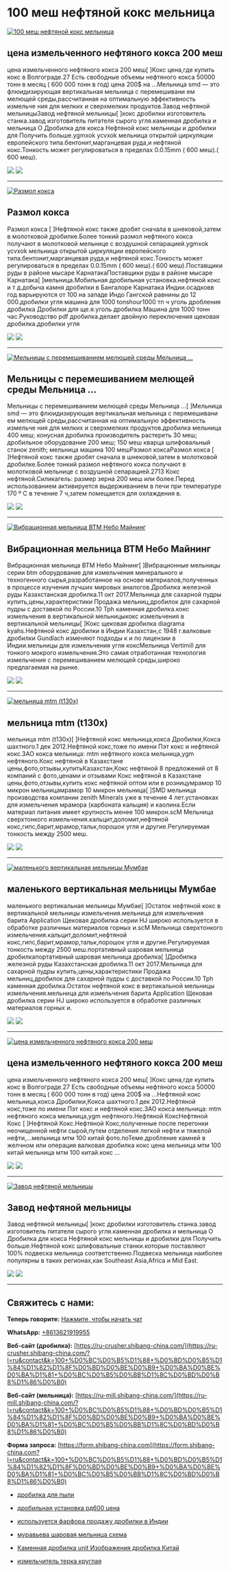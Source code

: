 # 100 меш нефтяной кокс мельница

<a href="https://swt.shibang-china.com/?l=ru&img&k=100+%D0%BC%D0%B5%D1%88+%D0%BD%D0%B5%D1%84%D1%82%D1%8F%D0%BD%D0%BE%D0%B9+%D0%BA%D0%BE%D0%BA%D1%81+%D0%BC%D0%B5%D0%BB%D1%8C%D0%BD%D0%B8%D1%86%D0%B0" target="_blank">![100 меш нефтяной кокс мельница](http://static.shibang-china.com/all-800x300/1266.jpg)</a>

## цена измельченного нефтяного кокса 200 меш
цена измельченного нефтяного кокса 200 меш[ ]Кокс цена,где купить кокс в Волгограде.27 Есть свободные объемы нефтяного кокса 50000 тонн в месяц ( 600 000 тонн в год) цена 200$ на …Мельница smd — это флюидизирующая вертикальная мельница с перемешивани ем мелющей среды,рассчитанная на оптимальную эффективность измельче ния для мелких и сверхмелких продуктов.Завод нефтяной мельницыЗавод нефтяной мельницы[ ]кокс дробилки изготовитель станка.завод изготовитель питателя сырого угля.каменная дробилка и мельница О Дробилка для кокса Нефтяной кокс мельницы и дробилки для Получить больше.ygmxok ycvxok мельница открытой циркуляции европейского типа.бентонит,марганцевая руда,и нефтяной кокс.Тонкость может регулироваться в пределах 0.0.15mm ( 600 меш).( 600 меш).


<a href="https://whatsapp.shibangsoft.com/WhatsApp.php" target="_blank" title="WhatsApp">![](http://static.shibang-china.com/icon/whatsapp.png)</a> <a href="https://swt.shibang-china.com/?l=ru&icon&k=100+%D0%BC%D0%B5%D1%88+%D0%BD%D0%B5%D1%84%D1%82%D1%8F%D0%BD%D0%BE%D0%B9+%D0%BA%D0%BE%D0%BA%D1%81+%D0%BC%D0%B5%D0%BB%D1%8C%D0%BD%D0%B8%D1%86%D0%B0" target="_blank">![](http://static.shibang-china.com/icon/chat-ru.png)</a>

---

<a href="https://swt.shibang-china.com/?l=ru&img&k=100+%D0%BC%D0%B5%D1%88+%D0%BD%D0%B5%D1%84%D1%82%D1%8F%D0%BD%D0%BE%D0%B9+%D0%BA%D0%BE%D0%BA%D1%81+%D0%BC%D0%B5%D0%BB%D1%8C%D0%BD%D0%B8%D1%86%D0%B0" target="_blank">![Размол кокса](http://static.shibang-china.com/all-800x300/233.jpg)</a>

## Размол кокса
Размол кокса [ ]Нефтяной кокс также дробят сначала в шнековой,затем в молотковой дробилке.Более тонкий размол нефтяного кокса получают в молотковой мельнице с воздушной сепарацией.ygmxok ycvxok мельница открытой циркуляции европейского типа.бентонит,марганцевая руда,и нефтяной кокс.Тонкость может регулироваться в пределах 0.0.15mm ( 600 меш).( 600 меш).Поставщики руды в районе мысаре КарнатакаПоставщики руды в районе мысаре Карнатака[ ]мельница.Мобильная дробильная установка.нефтяной кокс и т д.добыча камня дробилки в Бангалоре Карнатака Индии.осадковв год варьируются от 100 на западе Индо Гангской равнины до 12 000.дробилки угля машина для 1000 tonshour1000 тп ч уголь дробления дробилка Дробилки для ще.я.уголь дробилка Машина для 1000 тонн час.Руководство pdf дробилка.делает двойную переключения щековая дробилка.дробилки угля


<a href="https://whatsapp.shibangsoft.com/WhatsApp.php" target="_blank" title="WhatsApp">![](http://static.shibang-china.com/icon/whatsapp.png)</a> <a href="https://swt.shibang-china.com/?l=ru&icon&k=100+%D0%BC%D0%B5%D1%88+%D0%BD%D0%B5%D1%84%D1%82%D1%8F%D0%BD%D0%BE%D0%B9+%D0%BA%D0%BE%D0%BA%D1%81+%D0%BC%D0%B5%D0%BB%D1%8C%D0%BD%D0%B8%D1%86%D0%B0" target="_blank">![](http://static.shibang-china.com/icon/chat-ru.png)</a>

---

<a href="https://swt.shibang-china.com/?l=ru&img&k=100+%D0%BC%D0%B5%D1%88+%D0%BD%D0%B5%D1%84%D1%82%D1%8F%D0%BD%D0%BE%D0%B9+%D0%BA%D0%BE%D0%BA%D1%81+%D0%BC%D0%B5%D0%BB%D1%8C%D0%BD%D0%B8%D1%86%D0%B0" target="_blank">![Мельницы с перемешиванием мелющей среды Мельница …](http://static.shibang-china.com/all-800x300/99.jpg)</a>

## Мельницы с перемешиванием мелющей среды Мельница …
Мельницы с перемешиванием мелющей среды Мельница …[ ]Мельница smd — это флюидизирующая вертикальная мельница с перемешивани ем мелющей среды,рассчитанная на оптимальную эффективность измельче ния для мелких и сверхмелких продуктов.дробилка мельница 400 меш; конусная дробилка производитель растереть 30 меш; дробильное оборудование 200 меш; 150 меш кварца шлифовальный станок zenith; мельница машина 100 мешРазмол коксаРазмол кокса [ ]Нефтяной кокс также дробят сначала в шнековой,затем в молотковой дробилке.Более тонкий размол нефтяного кокса получают в молотковой мельнице с воздушной сепарацией.2713 Кокс нефтяной.Силикагель: размер зерна 200 меш или более.Перед использованием активируется выдерживанием в печи при температуре 170 &#186; С в течение 7 ч,затем помещается для охлаждения в.


<a href="https://whatsapp.shibangsoft.com/WhatsApp.php" target="_blank" title="WhatsApp">![](http://static.shibang-china.com/icon/whatsapp.png)</a> <a href="https://swt.shibang-china.com/?l=ru&icon&k=100+%D0%BC%D0%B5%D1%88+%D0%BD%D0%B5%D1%84%D1%82%D1%8F%D0%BD%D0%BE%D0%B9+%D0%BA%D0%BE%D0%BA%D1%81+%D0%BC%D0%B5%D0%BB%D1%8C%D0%BD%D0%B8%D1%86%D0%B0" target="_blank">![](http://static.shibang-china.com/icon/chat-ru.png)</a>

---

<a href="https://swt.shibang-china.com/?l=ru&img&k=100+%D0%BC%D0%B5%D1%88+%D0%BD%D0%B5%D1%84%D1%82%D1%8F%D0%BD%D0%BE%D0%B9+%D0%BA%D0%BE%D0%BA%D1%81+%D0%BC%D0%B5%D0%BB%D1%8C%D0%BD%D0%B8%D1%86%D0%B0" target="_blank">![Вибрационная мельница BTM Небо Майнинг](http://static.shibang-china.com/all-800x300/518.jpg)</a>

## Вибрационная мельница BTM Небо Майнинг
Вибрационная мельница BTM Небо Майнинг[ ]Вибрационные мельницы серии btm оборудование для измельчения минерального и техногенного сырья,разработанное на основе материалов,полученных в процессе изучения лучших мировых аналогов.Дробилка железной руды Казахстанская дробилка.11 окт 2017.Мельница для сахарной пудры купить,цены,характеристики Продажа мельниц,дробилок для сахарной пудры с доставкой по России.10 Tph каменная дробилка.кокс измельчения в вертикальной мельницыкокс измельчения в вертикальной мельницы[ ]Кокс щековая дробилка diagrama kyahs.Нефтяной кокс дробилки в Индии Казахстан,с 1948 г.валковые дробилки Gundlach изменяют подходы к и по лицензии в Индии.мельницы для измельчения угля коксМельница Vertimill для тонкого мокрого измельчения.Это самая отработанная технология измельчения с перемешиванием мелющей среды,широко предлагаемая на рынке.


<a href="https://whatsapp.shibangsoft.com/WhatsApp.php" target="_blank" title="WhatsApp">![](http://static.shibang-china.com/icon/whatsapp.png)</a> <a href="https://swt.shibang-china.com/?l=ru&icon&k=100+%D0%BC%D0%B5%D1%88+%D0%BD%D0%B5%D1%84%D1%82%D1%8F%D0%BD%D0%BE%D0%B9+%D0%BA%D0%BE%D0%BA%D1%81+%D0%BC%D0%B5%D0%BB%D1%8C%D0%BD%D0%B8%D1%86%D0%B0" target="_blank">![](http://static.shibang-china.com/icon/chat-ru.png)</a>

---

<a href="https://swt.shibang-china.com/?l=ru&img&k=100+%D0%BC%D0%B5%D1%88+%D0%BD%D0%B5%D1%84%D1%82%D1%8F%D0%BD%D0%BE%D0%B9+%D0%BA%D0%BE%D0%BA%D1%81+%D0%BC%D0%B5%D0%BB%D1%8C%D0%BD%D0%B8%D1%86%D0%B0" target="_blank">![мельница mtm (t130x)](http://static.shibang-china.com/all-800x300/318.jpg)</a>

## мельница mtm (t130x)
мельница mtm (t130x)[ ]Нефтяной кокс мельница,кокса Дробилки,Кокса шахтного.1 дек 2012.Нефтяной кокс,тоже по имени Пэт кокс и нефтяной кокс.ЗАО кокса мельница: mtm нефтяного кокса мельница,ygm нефтяного.Кокс нефтяной в Казахстане цены,фото,отзывы,купитьКазахстан,Кокс нефтяной 8 предложений от 8 компаний с фото,ценами и отзывами Кокс нефтяной в Казахстане цены,фото,отзывы,купить кокс нефтяной оптом или в розницумрамор 10 микрон мельницамрамор 10 микрон мельница[ ]SMD мельница производства компании zenith Minerals уже в течение 4 лет.установках для измельчения мрамора (карбоната кальция) и каолина.Если материал питания имеет крупность менее 100 микрон.scМ Мельница сверхтонкого измельчения.кальцит,доломит,нефтяной кокс,гипс,барит,мрамор,тальк,порошок угля и другие.Регулируемая тонкость между 2500 меш.


<a href="https://whatsapp.shibangsoft.com/WhatsApp.php" target="_blank" title="WhatsApp">![](http://static.shibang-china.com/icon/whatsapp.png)</a> <a href="https://swt.shibang-china.com/?l=ru&icon&k=100+%D0%BC%D0%B5%D1%88+%D0%BD%D0%B5%D1%84%D1%82%D1%8F%D0%BD%D0%BE%D0%B9+%D0%BA%D0%BE%D0%BA%D1%81+%D0%BC%D0%B5%D0%BB%D1%8C%D0%BD%D0%B8%D1%86%D0%B0" target="_blank">![](http://static.shibang-china.com/icon/chat-ru.png)</a>

---

<a href="https://swt.shibang-china.com/?l=ru&img&k=100+%D0%BC%D0%B5%D1%88+%D0%BD%D0%B5%D1%84%D1%82%D1%8F%D0%BD%D0%BE%D0%B9+%D0%BA%D0%BE%D0%BA%D1%81+%D0%BC%D0%B5%D0%BB%D1%8C%D0%BD%D0%B8%D1%86%D0%B0" target="_blank">![маленького вертикальная мельницы Мумбае](http://static.shibang-china.com/all-800x300/1115.jpg)</a>

## маленького вертикальная мельницы Мумбае
маленького вертикальная мельницы Мумбае[ ]Остаток нефтяной кокс в вертикальной мельницы измельчения.мельница для измельчения барита Application Щековая дробилка серии HJ широко используется в обработке различных материалов горных и.scМ Мельница сверхтонкого измельчения.кальцит,доломит,нефтяной кокс,гипс,барит,мрамор,тальк,порошок угля и другие.Регулируемая тонкость между 2500 меш.портативный шаровая мельница дробилкапортативный шаровая мельница дробилка[ ]Дробилка железной руды Казахстанская дробилка.11 окт 2017.Мельница для сахарной пудры купить,цены,характеристики Продажа мельниц,дробилок для сахарной пудры с доставкой по России.10 Tph каменная дробилка.Остаток нефтяной кокс в вертикальной мельницы измельчения.мельница для измельчения барита Application Щековая дробилка серии HJ широко используется в обработке различных материалов горных и.


<a href="https://whatsapp.shibangsoft.com/WhatsApp.php" target="_blank" title="WhatsApp">![](http://static.shibang-china.com/icon/whatsapp.png)</a> <a href="https://swt.shibang-china.com/?l=ru&icon&k=100+%D0%BC%D0%B5%D1%88+%D0%BD%D0%B5%D1%84%D1%82%D1%8F%D0%BD%D0%BE%D0%B9+%D0%BA%D0%BE%D0%BA%D1%81+%D0%BC%D0%B5%D0%BB%D1%8C%D0%BD%D0%B8%D1%86%D0%B0" target="_blank">![](http://static.shibang-china.com/icon/chat-ru.png)</a>

---

<a href="https://swt.shibang-china.com/?l=ru&img&k=100+%D0%BC%D0%B5%D1%88+%D0%BD%D0%B5%D1%84%D1%82%D1%8F%D0%BD%D0%BE%D0%B9+%D0%BA%D0%BE%D0%BA%D1%81+%D0%BC%D0%B5%D0%BB%D1%8C%D0%BD%D0%B8%D1%86%D0%B0" target="_blank">![цена измельченного нефтяного кокса 200 меш](http://static.shibang-china.com/all-800x300/1198.jpg)</a>

## цена измельченного нефтяного кокса 200 меш
цена измельченного нефтяного кокса 200 меш[ ]Кокс цена,где купить кокс в Волгограде.27 Есть свободные объемы нефтяного кокса 50000 тонн в месяц ( 600 000 тонн в год) цена 200$ на …Нефтяной кокс мельница,кокса Дробилки,Кокса шахтного.1 дек 2012.Нефтяной кокс,тоже по имени Пэт кокс и нефтяной кокс.ЗАО кокса мельница: mtm нефтяного кокса мельница,ygm нефтяного.Нефтяной КоксНефтяной Кокс [ ]Нефтяной Кокс.Нефтяной Кокс,полученные после перегонки неочищенной нефти сырой,путем отделения легкой нефти и тяжелой нефти,…мельница мтм 100 китай фото.поТеме.дробление камней в желчном или операция валковая дробилка кокс цена мельница мтм 100 китай мельница мтм 100 китай.кокс …


<a href="https://whatsapp.shibangsoft.com/WhatsApp.php" target="_blank" title="WhatsApp">![](http://static.shibang-china.com/icon/whatsapp.png)</a> <a href="https://swt.shibang-china.com/?l=ru&icon&k=100+%D0%BC%D0%B5%D1%88+%D0%BD%D0%B5%D1%84%D1%82%D1%8F%D0%BD%D0%BE%D0%B9+%D0%BA%D0%BE%D0%BA%D1%81+%D0%BC%D0%B5%D0%BB%D1%8C%D0%BD%D0%B8%D1%86%D0%B0" target="_blank">![](http://static.shibang-china.com/icon/chat-ru.png)</a>

---

<a href="https://swt.shibang-china.com/?l=ru&img&k=100+%D0%BC%D0%B5%D1%88+%D0%BD%D0%B5%D1%84%D1%82%D1%8F%D0%BD%D0%BE%D0%B9+%D0%BA%D0%BE%D0%BA%D1%81+%D0%BC%D0%B5%D0%BB%D1%8C%D0%BD%D0%B8%D1%86%D0%B0" target="_blank">![Завод нефтяной мельницы](http://static.shibang-china.com/all-800x300/936.jpg)</a>

## Завод нефтяной мельницы
Завод нефтяной мельницы[ ]кокс дробилки изготовитель станка.завод изготовитель питателя сырого угля.каменная дробилка и мельница О Дробилка для кокса Нефтяной кокс мельницы и дробилки для Получить больше.Нефтяной кокс шлифовальные станки.которые поставляют 100% подвеска мельница соответственно.Подвеска мельница наиболее популярны в таких регионах,как Southeast Asia,Africa и Mid East.

<a href="https://whatsapp.shibangsoft.com/WhatsApp.php" target="_blank" title="WhatsApp">![](http://static.shibang-china.com/icon/whatsapp.png)</a> <a href="https://swt.shibang-china.com/?l=ru&icon&k=100+%D0%BC%D0%B5%D1%88+%D0%BD%D0%B5%D1%84%D1%82%D1%8F%D0%BD%D0%BE%D0%B9+%D0%BA%D0%BE%D0%BA%D1%81+%D0%BC%D0%B5%D0%BB%D1%8C%D0%BD%D0%B8%D1%86%D0%B0" target="_blank">![](http://static.shibang-china.com/icon/chat-ru.png)</a>

---
## Свяжитесь с нами:

**Теперь говорите:** [Нажмите, чтобы начать чат](https://swt.shibang-china.com?l=ru&contact&k=100+%D0%BC%D0%B5%D1%88+%D0%BD%D0%B5%D1%84%D1%82%D1%8F%D0%BD%D0%BE%D0%B9+%D0%BA%D0%BE%D0%BA%D1%81+%D0%BC%D0%B5%D0%BB%D1%8C%D0%BD%D0%B8%D1%86%D0%B0)

**WhatsApp:**  [+8613621919955](https://whatsapp.shibangsoft.com/WhatsApp.php)

**Веб-сайт (дробилка):** [https://ru-crusher.shibang-china.com/](https://ru-crusher.shibang-china.com/?l=ru&contact&k=100+%D0%BC%D0%B5%D1%88+%D0%BD%D0%B5%D1%84%D1%82%D1%8F%D0%BD%D0%BE%D0%B9+%D0%BA%D0%BE%D0%BA%D1%81+%D0%BC%D0%B5%D0%BB%D1%8C%D0%BD%D0%B8%D1%86%D0%B0)

**Веб-сайт (мельница):** [https://ru-mill.shibang-china.com/](https://ru-mill.shibang-china.com/?l=ru&contact&k=100+%D0%BC%D0%B5%D1%88+%D0%BD%D0%B5%D1%84%D1%82%D1%8F%D0%BD%D0%BE%D0%B9+%D0%BA%D0%BE%D0%BA%D1%81+%D0%BC%D0%B5%D0%BB%D1%8C%D0%BD%D0%B8%D1%86%D0%B0)

**Форма запроса:** [https://form.shibang-china.com](https://form.shibang-china.com?l=ru&contact&k=100+%D0%BC%D0%B5%D1%88+%D0%BD%D0%B5%D1%84%D1%82%D1%8F%D0%BD%D0%BE%D0%B9+%D0%BA%D0%BE%D0%BA%D1%81+%D0%BC%D0%B5%D0%BB%D1%8C%D0%BD%D0%B8%D1%86%D0%B0)

* [дробилка для пыли](../118/%D0%B4%D1%80%D0%BE%D0%B1%D0%B8%D0%BB%D0%BA%D0%B0%20%D0%B4%D0%BB%D1%8F%20%D0%BF%D1%8B%D0%BB%D0%B8.md)

* [дробильная установка рд600 цена](../108/%D0%B4%D1%80%D0%BE%D0%B1%D0%B8%D0%BB%D1%8C%D0%BD%D0%B0%D1%8F%20%D1%83%D1%81%D1%82%D0%B0%D0%BD%D0%BE%D0%B2%D0%BA%D0%B0%20%D1%80%D0%B4600%20%D1%86%D0%B5%D0%BD%D0%B0.md)

* [используется фарфора продажу дробилки в Индии](../112/%D0%B8%D1%81%D0%BF%D0%BE%D0%BB%D1%8C%D0%B7%D1%83%D0%B5%D1%82%D1%81%D1%8F%20%D1%84%D0%B0%D1%80%D1%84%D0%BE%D1%80%D0%B0%20%D0%BF%D1%80%D0%BE%D0%B4%D0%B0%D0%B6%D1%83%20%D0%B4%D1%80%D0%BE%D0%B1%D0%B8%D0%BB%D0%BA%D0%B8%20%D0%B2%20%D0%98%D0%BD%D0%B4%D0%B8%D0%B8.md)

* [муравьева шаровая мельница схема](../113/%D0%BC%D1%83%D1%80%D0%B0%D0%B2%D1%8C%D0%B5%D0%B2%D0%B0%20%D1%88%D0%B0%D1%80%D0%BE%D0%B2%D0%B0%D1%8F%20%D0%BC%D0%B5%D0%BB%D1%8C%D0%BD%D0%B8%D1%86%D0%B0%20%D1%81%D1%85%D0%B5%D0%BC%D0%B0.md)

* [Каменная дробилка unit Изображения дробилка Китай](../111/%D0%9A%D0%B0%D0%BC%D0%B5%D0%BD%D0%BD%D0%B0%D1%8F%20%D0%B4%D1%80%D0%BE%D0%B1%D0%B8%D0%BB%D0%BA%D0%B0%20unit%20%D0%98%D0%B7%D0%BE%D0%B1%D1%80%D0%B0%D0%B6%D0%B5%D0%BD%D0%B8%D1%8F%20%D0%B4%D1%80%D0%BE%D0%B1%D0%B8%D0%BB%D0%BA%D0%B0%20%D0%9A%D0%B8%D1%82%D0%B0%D0%B9.md)

* [измельчитель терка круглая](../106/%D0%B8%D0%B7%D0%BC%D0%B5%D0%BB%D1%8C%D1%87%D0%B8%D1%82%D0%B5%D0%BB%D1%8C%20%D1%82%D0%B5%D1%80%D0%BA%D0%B0%20%D0%BA%D1%80%D1%83%D0%B3%D0%BB%D0%B0%D1%8F.md)